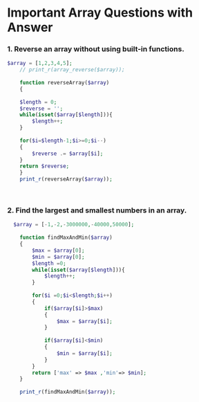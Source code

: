 # Important Array Questions with Answer

### 1. Reverse an array without using built-in functions.

```php
$array = [1,2,3,4,5];
    // print_r(array_reverse($array));
    
    function reverseArray($array)
    {
    
    $length = 0;
    $reverse = '';
    while(isset($array[$length])){
        $length++;
    }
    
    for($i=$length-1;$i>=0;$i--)
    {
        $reverse .= $array[$i];
    }
    return $reverse;
    }
    print_r(reverseArray($array));
```
<br>

### 2. Find the largest and smallest numbers in an array.

```php
  $array = [-1,-2,-3000000,-40000,50000];
    
    function findMaxAndMin($array)
    {
        $max = $array[0];
        $min = $array[0];
        $length =0;
        while(isset($array[$length])){
            $length++;
        }
        
        for($i =0;$i<$length;$i++)
        {
            if($array[$i]>$max)
            {
                $max = $array[$i];
            }
            
            if($array[$i]<$min)
            {
                $min = $array[$i];
            }
        }
        return ['max' => $max ,'min'=> $min];
    }
    
    print_r(findMaxAndMin($array));
```

